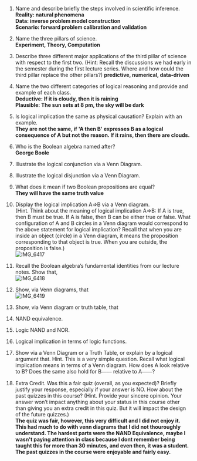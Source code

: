 1. Name and describe briefly the steps involved in scientific inference.  
**Reality: natural phenomena     
Data: inverse problem model construction    
Scenario: forward problem calibration and validation**     
2. Name the three pillars of science.  
**Experiment, Theory, Computation**   
3. Describe three different major applications of the third pillar of science with respect to the first two.
(Hint: Recall the discussions we had early in the semester during the first lecture series. Where and how could the third pillar replace the other pillars?)
**predictive, numerical, data-driven**   
4. Name the two different categories of logical reasoning and provide and example of each class.   
**Deductive: If it is cloudy, then it is raining   
Plausible: The sun sets at 8 pm, the sky will be dark**   
5. Is logical implication the same as physical causation? Explain with an example.   
**They are not the same, if 'A then B' expresses B as a logical consequence of A but not the reason. If it rains, then there are clouds.**     
6. Who is the Boolean algebra named after?     
**George Boole**    
7. Illustrate the logical conjunction via a Venn Diagram.   

8. Illustrate the logical disjunction via a Venn Diagram.  

9. What does it mean if two Boolean propositions are equal?     
**They will have the same truth value**    
10. Display the logical implication A⇒B via a Venn diagram.  
(Hint. Think about the meaning of logical implication A⇒B: If A is true, then B must be true. If A is false, then B can be either true or false. What configuration of A and B circles in a Venn diagram would correspond to the above statement for logical implication? Recall that when you are inside an object (circle) in a Venn diagram, it means the proposition corresponding to that object is true. When you are outside, the proposition is false.)  
![IMG_6417](https://github.com/galil34/IDS2024S/assets/157654727/5860f416-4ff6-48be-8bf8-f39432f6ca68)    
11. Recall the Boolean algebra’s fundamental identities from our lecture notes. Show that,  
![IMG_6418](https://github.com/galil34/IDS2024S/assets/157654727/eb6cd68a-7e75-448d-bd41-5f005bd71867)    
12. Show, via Venn diagrams, that   
![IMG_6419](https://github.com/galil34/IDS2024S/assets/157654727/773a7c2d-7c81-46d1-81f2-8b9c27304b83)   
13. Show, via Venn diagram or truth table, that    

14. NAND equivalence.  

15. Logic NAND and NOR.  

16. Logical implication in terms of logic functions.  

17. Show via a Venn Diagram or a Truth Table, or explain by a logical argument that. Hint. This is a very simple question. Recall what logical implication means in terms of a Venn diagram. How does A look relative to B? Does the same also hold for B⎯⎯⎯⎯ relative to A⎯⎯⎯⎯?   

18. Extra Credit. Was this a fair quiz (overall, as you expected)? Briefly justify your response, especially if your answer is NO. How about the past quizzes in this course? (Hint. Provide your sincere opinion. Your answer won’t impact anything about your status in this course other than giving you an extra credit in this quiz. But it will impact the design of the future quizzes.)  
**The quiz was fair, however, this very difficult and I did not enjoy it. This had much to do with venn diagrams that I did not thouroughly understand. The hardest parts were the NAND Equivalence, maybe I wasn't paying attention in class because I dont remember being taught this for more than 30 minutes, and even then, it was a student. The past quizzes in the course were enjoyable and fairly easy.**  

